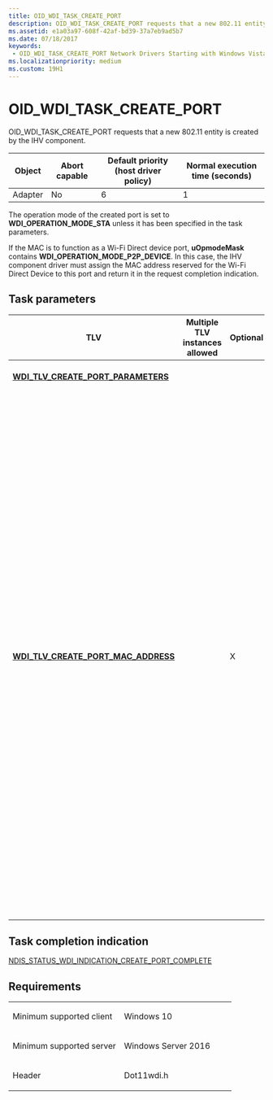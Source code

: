 ```yaml
---
title: OID_WDI_TASK_CREATE_PORT
description: OID_WDI_TASK_CREATE_PORT requests that a new 802.11 entity is created by the IHV component.
ms.assetid: e1a03a97-608f-42af-bd39-37a7eb9ad5b7
ms.date: 07/18/2017
keywords:
 - OID_WDI_TASK_CREATE_PORT Network Drivers Starting with Windows Vista
ms.localizationpriority: medium
ms.custom: 19H1
---
```


# OID\_WDI\_TASK\_CREATE\_PORT


OID\_WDI\_TASK\_CREATE\_PORT requests that a new 802.11 entity is created by the IHV component.

| Object  | Abort capable | Default priority (host driver policy) | Normal execution time (seconds) |
|---------|---------------|---------------------------------------|---------------------------------|
| Adapter | No            | 6                                     | 1                               |

 

The operation mode of the created port is set to **WDI\_OPERATION\_MODE\_STA** unless it has been specified in the task parameters.

If the MAC is to function as a Wi-Fi Direct device port, **uOpmodeMask** contains **WDI\_OPERATION\_MODE\_P2P\_DEVICE**. In this case, the IHV component driver must assign the MAC address reserved for the Wi-Fi Direct Device to this port and return it in the request completion indication.

## Task parameters


<table>
<colgroup>
<col width="25%" />
<col width="25%" />
<col width="25%" />
<col width="25%" />
</colgroup>
<thead>
<tr class="header">
<th>TLV</th>
<th>Multiple TLV instances allowed</th>
<th>Optional</th>
<th>Description</th>
</tr>
</thead>
<tbody>
<tr class="odd">
<td><a href="https://msdn.microsoft.com/library/windows/hardware/dn926273" data-raw-source="[&lt;strong&gt;WDI_TLV_CREATE_PORT_PARAMETERS&lt;/strong&gt;](https://msdn.microsoft.com/library/windows/hardware/dn926273)"><strong>WDI_TLV_CREATE_PORT_PARAMETERS</strong></a></td>
<td></td>
<td></td>
<td>Parameters for port creation.</td>
</tr>
<tr class="even">
<td><a href="https://msdn.microsoft.com/library/windows/hardware/dn926270" data-raw-source="[&lt;strong&gt;WDI_TLV_CREATE_PORT_MAC_ADDRESS&lt;/strong&gt;](https://msdn.microsoft.com/library/windows/hardware/dn926270)"><strong>WDI_TLV_CREATE_PORT_MAC_ADDRESS</strong></a></td>
<td></td>
<td>X</td>
<td><p>This TLV is used when the UE recreates the non-primary port during resume from hibernation. When this TLV is present, the firmware must use this MAC address to create the port. This MAC address is guaranteed to be the MAC address that the firmware created for the port type prior to hibernation.</p>
<p>The goal is to use the same NDIS port number and MAC address in order to match the states of the upper layers. Note that the WFC_PORT_ID can be different at recreation, but the port ID should not collide with any port ID of an existing port. This information is only used between the UE and LE/firmware.</p></td>
</tr>
</tbody>
</table>

 

## Task completion indication


[NDIS\_STATUS\_WDI\_INDICATION\_CREATE\_PORT\_COMPLETE](ndis-status-wdi-indication-create-port-complete.md)

Requirements
------------

<table>
<colgroup>
<col width="50%" />
<col width="50%" />
</colgroup>
<tbody>
<tr class="odd">
<td><p>Minimum supported client</p></td>
<td><p>Windows 10</p></td>
</tr>
<tr class="even">
<td><p>Minimum supported server</p></td>
<td><p>Windows Server 2016</p></td>
</tr>
<tr class="odd">
<td><p>Header</p></td>
<td>Dot11wdi.h</td>
</tr>
</tbody>
</table>

 

 




